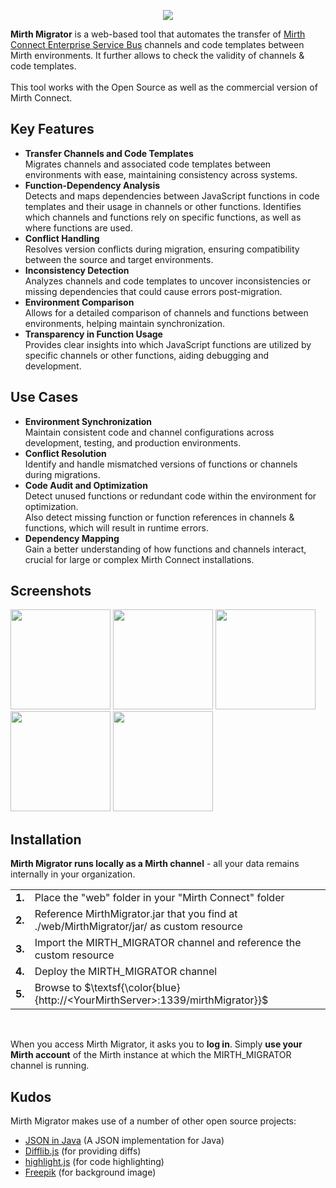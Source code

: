 <p align="center"><img src="https://github.com/user-attachments/assets/7d9cabf1-b4d2-4e32-8b40-3a579f398b72"></p>
<b>Mirth Migrator</b> is a web-based tool that automates the transfer of <a href="https://www.nextgen.com/solutions/interoperability/mirth-integration-engine/mirth-connect-downloads" target="_blank">Mirth Connect Enterprise Service Bus</a> channels and code templates between Mirth environments. It further allows to check the validity of channels & code templates. <br/>
<br/>
This tool works with the Open Source as well as the commercial version of Mirth Connect.

<h2>Key Features</h2>
<ul>
  <li><b>Transfer Channels and Code Templates</b><br/>Migrates channels and associated code templates between environments with ease, maintaining consistency across systems. </li>
  <li><b>Function-Dependency Analysis</b><br/>Detects and maps dependencies between JavaScript functions in code templates and their usage in channels or other functions.
Identifies which channels and functions rely on specific functions, as well as where functions are used. </li>
  <li><b>Conflict Handling</b><br/>Resolves version conflicts during migration, ensuring compatibility between the source and target environments. </li>
  <li><b>Inconsistency Detection</b><br/>Analyzes channels and code templates to uncover inconsistencies or missing dependencies that could cause errors post-migration. </li>
  <li><b>Environment Comparison</b><br/>Allows for a detailed comparison of channels and functions between environments, helping maintain synchronization. </li>
<li><b>Transparency in Function Usage</b><br/>Provides clear insights into which JavaScript functions are utilized by specific channels or other functions, aiding debugging and development.</li>
</ul>

<h2>Use Cases</h2>
  <ul>
  <li><b>Environment Synchronization</b><br/>Maintain consistent code and channel configurations across development, testing, and production environments. </li>
  <li><b>Conflict Resolution</b><br/>Identify and handle mismatched versions of functions or channels during migrations. </li>
  <li><b>Code Audit and Optimization</b><br/>Detect unused functions or redundant code within the environment for optimization.<br/>Also detect missing function or function references in channels & functions, which will result in runtime errors.</li>
  <li><b>Dependency Mapping</b><br/>Gain a better understanding of how functions and channels interact, crucial for large or complex Mirth Connect installations. </li>
  </ul>
  
<h2>Screenshots</h2>
  <kbd><img src="https://github.com/odoodo/Mirth-Migrator/assets/61003874/01fb4697-c3b1-4927-83b5-3880f2cad292" width="160"></kbd>
  <kbd><img src="https://github.com/odoodo/Mirth-Migrator/assets/61003874/582d4991-04b5-4132-805d-48aee2267c80" width="160"></kbd>
  <kbd><img src="https://github.com/odoodo/Mirth-Migrator/assets/61003874/0858502d-2135-4674-bdac-e784ab8fc1af" width="160"></kbd>
  <kbd><img src="https://github.com/odoodo/Mirth-Migrator/assets/61003874/d6752f34-d959-46cf-bbc8-e744b9284a47" width="160"></kbd>
  <kbd><img src="https://github.com/odoodo/Mirth-Migrator/assets/61003874/9ba37e59-896c-4fb0-897c-2f133880d82f" width="160"></kbd>

<h2>Installation</h2>

<b>Mirth Migrator runs locally as a Mirth channel</b> - all your data remains internally in your organization.

<table>
  <tr><td><b>1.</b></td><td>Place the "web" folder in your "Mirth Connect" folder</td></tr>
  <tr><td><b>2.</b></td><td>Reference MirthMigrator.jar that you find at ./web/MirthMigrator/jar/ as custom resource</td></tr>
  <tr><td><b>3.</b></td><td>Import the MIRTH_MIGRATOR channel and reference the custom resource</td></tr>
  <tr><td><b>4.</b></td><td>Deploy the MIRTH_MIGRATOR channel</td></tr>
  <tr><td><b>5.</b></td><td>Browse to $\textsf{\color{blue}{http://&lt;YourMirthServer&gt;:1339/mirthMigrator}}$</td></tr>
</table><br/>

When you access Mirth Migrator, it asks you to <b>log in</b>. Simply <b>use your Mirth account</b> of the Mirth instance at which the MIRTH_MIGRATOR channel is running.

<h2>Kudos</h2>
Mirth Migrator makes use of a number of other open source projects:
<ul>
<li><a href="https://github.com/stleary/JSON-java" target="_blank">JSON in Java</a> (A JSON implementation for Java)</li>
<li><a href="https://github.com/qiao/difflib.js/" target="_blank">Difflib.js</a> (for providing diffs)</li>
<li><a href="https://highlightjs.org/" target="_blank">highlight.js</a> (for code highlighting)</li>
<li><a href="https://www.freepik.com/" target="_blank">Freepik</a> (for background image)</li>
</ul>


